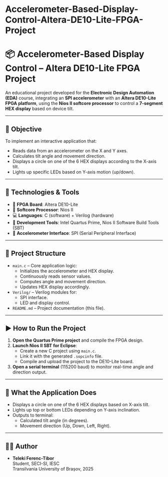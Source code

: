 # Accelerometer-Based-Display-Control-Altera-DE10-Lite-FPGA-Project
# 📦 Accelerometer-Based Display Control – Altera DE10-Lite FPGA Project

An educational project developed for the **Electronic Design Automation (EDA)** course, integrating an **SPI accelerometer** with an **Altera DE10-Lite FPGA platform**, using the **Nios II softcore processor** to control a **7-segment HEX display** based on device tilt.

---

## 🎯 Objective

To implement an interactive application that:

- Reads data from an accelerometer on the X and Y axes.
- Calculates tilt angle and movement direction.
- Displays a circle on one of the 6 HEX displays according to the X-axis tilt.
- Lights up specific LEDs based on Y-axis motion (up/down).

---

## 🧰 Technologies & Tools

- 🔌 **FPGA Board**: Altera DE10-Lite
- 🧠 **Softcore Processor**: Nios II
- 💻 **Languages**: C (software) + Verilog (hardware)
- 🧪 **Development Tools**: Intel Quartus Prime, Nios II Software Build Tools (SBT)
- 📡 **Accelerometer Interface**: SPI (Serial Peripheral Interface)

---

## 📁 Project Structure

- `main.c` – Core application logic:
  - Initializes the accelerometer and HEX display.
  - Continuously reads sensor values.
  - Computes angle and movement direction.
  - Updates HEX display accordingly.
- `Verilog/` – Verilog modules for:
  - SPI interface.
  - LED and display control.
- `README.md` – Project documentation (this file).

---

## ▶️ How to Run the Project

1. **Open the Quartus Prime project** and compile the FPGA design.
2. **Launch Nios II SBT for Eclipse**:
   - Create a new C project using `main.c`.
   - Link it with the generated `.sopcinfo` file.
   - Compile and upload the project to the DE10-Lite board.
3. **Open a serial terminal** (115200 baud) to monitor real-time angle and direction output.

---

## 🧪 What the Application Does

- Displays a circle on one of the 6 HEX displays based on X-axis tilt.
- Lights up top or bottom LEDs depending on Y-axis inclination.
- Outputs to terminal:
  - Calculated tilt angle (in degrees).
  - Movement direction (Up, Down, Left, Right).

---

## 🧑‍💻 Author

- **Teleki Ferenc-Tibor**  
  Student, SECI-SI, IESC  
  Transilvania University of Brașov, 2025

